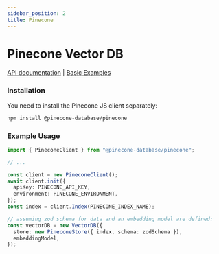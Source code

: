 ```yaml
---
sidebar_position: 2
title: Pinecone
---
```


# Pinecone Vector DB

[API documentation](/api/classes/PineconeStore)
|
[Basic Examples](https://github.com/lgrammel/ai-utils.js/tree/main/examples/basic/src/vector-db/PineconeStoreExample.ts)

### Installation

You need to install the Pinecone JS client separately:

```bash
npm install @pinecone-database/pinecone
```

### Example Usage

```ts
import { PineconeClient } from "@pinecone-database/pinecone";

// ...

const client = new PineconeClient();
await client.init({
  apiKey: PINECONE_API_KEY,
  environment: PINECONE_ENVIRONMENT,
});
const index = client.Index(PINECONE_INDEX_NAME);

// assuming zod schema for data and an embedding model are defined:
const vectorDB = new VectorDB({
  store: new PineconeStore({ index, schema: zodSchema }),
  embeddingModel,
});
```
